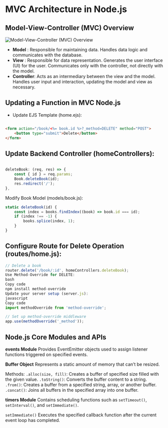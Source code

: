 # MVC Architecture in Node.js

## Model-View-Controller (MVC) Overview

![Model-View-Controller (MVC) Overview](https://www.freecodecamp.org/news/content/images/2021/04/MVC3.png)

- **Model** : Responsible for maintaining data. Handles data logic and communicates with the database.
- **View** : Responsible for data representation. Generates the user interface (UI) for the user. Communicates only with the controller, not directly with the model.
- **Controller**: Acts as an intermediary between the view and the model. Handles user input and interaction, updating the model and view as necessary.

## Updating a Function in MVC Node.js

- Update EJS Template (home.ejs):
  
```html

<form action="/book/<%= book.id %>?_method=DELETE" method="POST">
    <button type="submit">Delete</button>
</form>
```

## Update Backend Controller (homeControllers):

```javascript

deleteBook: (req, res) => {
    const { id } = req.params;
    Book.deleteBook(id);
    res.redirect('/');
},
```

Modify Book Model (models/book.js):

```javascript
static deleteBook(id) {
    const index = books.findIndex((book) => book.id === id);
    if (index !== -1) {
        books.splice(index, 1);
    }
}
```

## Configure Route for Delete Operation (routes/home.js):

```javascript
// Delete a book
router.delete('/book/:id', homeControllers.deleteBook);
Use Method-Override for DELETE:
bash
Copy code
npm install method-override
Update your server setup (server.js):
javascript
Copy code
import methodOverride from 'method-override';

// Set up method-override middleware
app.use(methodOverride('_method')); 

```

## Node.js Core Modules and APIs

**events Module**
Provides EventEmitter objects used to assign listener functions triggered on specified events.

**Buffer Object**
Represents a static amount of memory that can’t be resized.

Methods:
`.alloc(size, fill)`: Creates a buffer of specified size filled with the given value.
`.toString()`: Converts the buffer content to a string.
`.from()`: Creates a buffer from a specified string, array, or another buffer.
`.concat()`: Joins all buffers in the specified array into one buffer.

**timers Module**
Contains scheduling functions such as `setTimeout()`, `setInterval()`, and `setImmediate()`.

`setImmediate()`
Executes the specified callback function after the current event loop has completed.